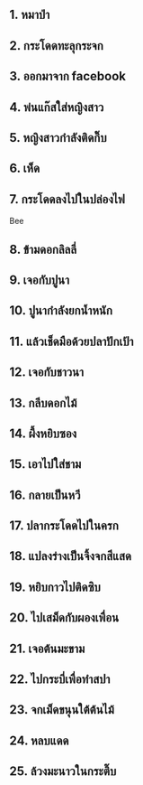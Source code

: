 ## 1. หมาป่า

## 2. กระโดดทะลุกระจก

## 3. ออกมาจาก facebook

## 4. พ่นแก๊สใส่หญิงสาว

## 5. หญิงสาวกำลังติดกิ๊บ

## 6. เห็ด

## 7. กระโดดลงไปในปล่องไฟ 
Bee
## 8. ข้ามดอกลิลลี่

## 9. เจอกับปูนา

## 10. ปูนากำลังยกน้ำหนัก

## 11. แล้วเช็ดมือด้วยปลาปักเป้า

## 12. เจอกับชาวนา

## 13. กลีบดอกไม้

## 14. ผึ้งหยิบซอง

## 15. เอาไปใส่ชาม

## 16. กลายเป็นหวี

## 17. ปลากระโดดไปในครก

## 18. แปลงร่างเป็นจิ้งจกสีแสด

## 19. หยิบกาวไปติดซิบ

## 20. ไปเสม็ดกับผองเพื่อน

## 21. เจอต้นมะขาม

## 22. ไปกระบี่เพื่อทำสปา

## 23. จกเม็ดขนุนใต้ต้นไม้

## 24. หลบแดด

## 25. ล้วงมะนาวในกระติ๊บ


